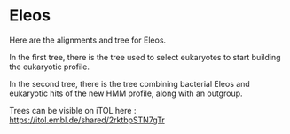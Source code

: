 # Eleos 

Here are the alignments and tree for Eleos.

In the first tree, there is the tree used to select eukaryotes to start building the eukaryotic profile. 

In the second tree, there is the tree combining bacterial Eleos and eukaryotic hits of the new HMM profile, along with an outgroup.

Trees can be visible on iTOL here : https://itol.embl.de/shared/2rktbpSTN7gTr

